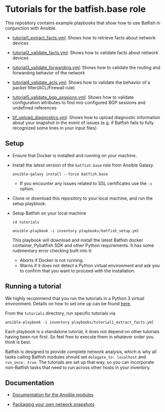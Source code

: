 # Tutorials for the batfish.base role

This repository contains example playbooks that show how to use Batfish in conjunction with Ansible.

- [tutorial1_extract_facts.yml](playbooks/tutorial1_extract_facts.yml): Shows how to retrieve facts about network devices

- [tutorial2_validate_facts.yml](playbooks/tutorial2_validate_facts.yml): Shows how to validate facts about network devices

- [tutorial3_validate_forwarding.yml](playbooks/tutorial3_validate_forwarding.yml): Shows how to validate the routing and forwarding behavior of the network

- [tutorial4_validate_acls.yml](playbooks/tutorial4_validate_acls.yml): Shows how to validate the behavior of a packet filter(ACL/Firewall rule) 

- [tutorial5_validate_bgp_sessions.yml](playbooks/tutorial5_validate_bgp_sessions.yml): Shows how to validate configuration attributes to find mis-configured BGP sessions and undefined references

- [bf_upload_diagnostics.yml](playbooks/bf_upload_diagnostics.yml): Shows how to upload diagnostic information about your snapshot in the event of issues (e.g. if Batfish fails to fully recognized some lines in your input files)

## Setup

- Ensure that Docker is installed and running on your machine.

- Install the latest version of the `batfish.base` role from Ansible Galaxy.

  `ansible-galaxy install --force batfish.base`
  - If you encounter any issues related to SSL certificates use the `-c` option. 

- Clone or download this repository to your local machine, and run the setup playblook.

- Setup Batfish on your local machine

  `cd tutorials`

  `ansible-playbook -i inventory playbooks/batfish_setup.yml`

  This playbook will download and install the latest Batfish docker container, Pybatfish SDK and other Python requirements. It has some rudimentary error checking built into it:  
  - Aborts if Docker is not running.
  - Warns if it does not detect a Python virtual environment and ask you to confirm that you want to proceed with the installation.
  

## Running a tutorial

We highly recommend that you run the tutorials in a Python 3 virtual environment. Details on how to set one up can be found [here](https://docs.python.org/3/library/venv.html).

From the `tutorials` directory, run specific tutorials via

  `ansible-playbook -i inventory playbooks/tutorial1_extract_facts.yml`

   Each playbook is a standalone tutorial, it does not depend on other tutorials having been run first. So feel free to execute them in whatever order you think is best.

   Batfish is designed to provide complete network analysis, which is why all tasks calling Batfish modules should set `delegate_to: localhost` and `run_once: true`. The tutorials are set up that way, so you can incorporate non-Batfish tasks that need to run across other hosts in your inventory.


## Documentation

 - [Documentation for the Ansible modules](../docs/README.md)

 - [Packaging your own network snapshots](https://pybatfish.readthedocs.io/en/latest/notebooks/interacting.html#Packaging-snapshot-data)

